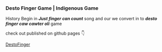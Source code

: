 ### **Desto Finger Game | Indigenous Game**

History Begin in ***Just finger can count*** song and our we convert in to ***desto finger caw cawter oli*** game

check out published on github pages 👇

[DestoFinger](https://stealthscripter.github.io/my-game/)
